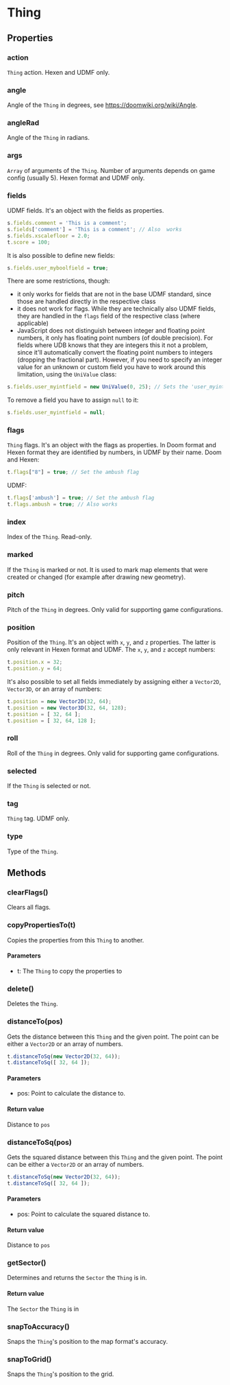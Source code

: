 # Thing

## Properties
### action
`Thing` action. Hexen and UDMF only.
### angle
Angle of the `Thing` in degrees, see https://doomwiki.org/wiki/Angle.
### angleRad
Angle of the `Thing` in radians.
### args
`Array` of arguments of the `Thing`. Number of arguments depends on game config (usually 5). Hexen format and UDMF only.
### fields
UDMF fields. It's an object with the fields as properties.

```js
s.fields.comment = 'This is a comment';
s.fields['comment'] = 'This is a comment'; // Also  works
s.fields.xscalefloor = 2.0;
t.score = 100;
```
It is also possible to define new fields:

```js
s.fields.user_myboolfield = true;
```
There are some restrictions, though:

* it only works for fields that are not in the base UDMF standard, since those are handled directly in the respective class
* it does not work for flags. While they are technically also UDMF fields, they are handled in the `flags` field of the respective class (where applicable)
* JavaScript does not distinguish between integer and floating point numbers, it only has floating point numbers (of double precision). For fields where UDB knows that they are integers this it not a problem, since it'll automatically convert the floating point numbers to integers (dropping the fractional part). However, if you need to specify an integer value for an unknown or custom field you have to work around this limitation, using the `UniValue` class:

```js
s.fields.user_myintfield = new UniValue(0, 25); // Sets the 'user_myintfield' field to an integer value of 25
```
To remove a field you have to assign `null` to it:

```js
s.fields.user_myintfield = null;
```
### flags
`Thing` flags. It's an object with the flags as properties. In Doom format and Hexen format they are identified by numbers, in UDMF by their name.
Doom and Hexen:

```js
t.flags["8"] = true; // Set the ambush flag
```
UDMF:

```js
t.flags['ambush'] = true; // Set the ambush flag
t.flags.ambush = true; // Also works
```
### index
Index of the `Thing`. Read-only.
### marked
If the `Thing` is marked or not. It is used to mark map elements that were created or changed (for example after drawing new geometry).
### pitch
Pitch of the `Thing` in degrees. Only valid for supporting game configurations.
### position
Position of the `Thing`. It's an object with `x`, `y`, and `z` properties. The latter is only relevant in Hexen format and UDMF.
The `x`, `y`, and `z` accept numbers:

```js
t.position.x = 32;
t.position.y = 64;
```
It's also possible to set all fields immediately by assigning either a `Vector2D`, `Vector3D`, or an array of numbers:

```js
t.position = new Vector2D(32, 64);
t.position = new Vector3D(32, 64, 128);
t.position = [ 32, 64 ];
t.position = [ 32, 64, 128 ];
```
### roll
Roll of the `Thing` in degrees. Only valid for supporting game configurations.
### selected
If the `Thing` is selected or not.
### tag
`Thing` tag. UDMF only.
### type
Type of the `Thing`.
## Methods
### clearFlags()
Clears all flags.
### copyPropertiesTo(t)
Copies the properties from this `Thing` to another.
#### Parameters
* t: The `Thing` to copy the properties to
### delete()
Deletes the `Thing`.
### distanceTo(pos)
Gets the distance between this `Thing` and the given point. The point can be either a `Vector2D` or an array of numbers.

```js
t.distanceToSq(new Vector2D(32, 64));
t.distanceToSq([ 32, 64 ]);
```
#### Parameters
* pos: Point to calculate the distance to.
#### Return value
Distance to `pos`
### distanceToSq(pos)
Gets the squared distance between this `Thing` and the given point.
The point can be either a `Vector2D` or an array of numbers.

```js
t.distanceToSq(new Vector2D(32, 64));
t.distanceToSq([ 32, 64 ]);
```
#### Parameters
* pos: Point to calculate the squared distance to.
#### Return value
Distance to `pos`
### getSector()
Determines and returns the `Sector` the `Thing` is in.
#### Return value
The `Sector` the `Thing` is in
### snapToAccuracy()
Snaps the `Thing`'s position to the map format's accuracy.
### snapToGrid()
Snaps the `Thing`'s position to the grid.
